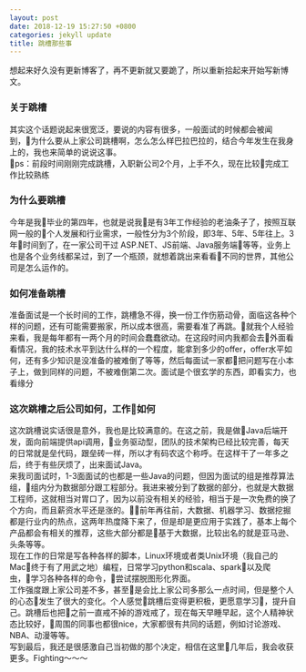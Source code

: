 ```yaml
---
layout: post
date: 2018-12-19 15:27:50 +0800
categories: jekyll update
title: 跳槽那些事
---
```


想起来好久没有更新博客了，再不更新就又要跪了，所以重新拾起来开始写新博文。
### 关于跳槽
其实这个话题说起来很宽泛，要说的内容有很多，一般面试的时候都会被闻到，为什么要从上家公司跳槽啊，怎么怎么样巴拉巴拉的，结合今年发生在我身上的，我也来简单的说说这事。<br>
ps：前段时间刚刚完成跳槽，入职新公司2个月，上手不久，现在比较完成工作比较熟练
### 为什么要跳槽
今年是我毕业的第四年，也就是说我是有3年工作经验的老油条子了，按照互联网一般的个人发展和行业需求，一般性分为3个阶段，即3年、5年、5年往上。3年时间到了，在一家公司干过 ASP.NET、JS前端、Java服务端等等，业务上也是各个业务线都呆过，到了一个瓶颈，就想着跳出来看看不同的世界，其他公司是怎么运作的。
### 如何准备跳槽
准备面试是一个长时间的工作，跳槽急不得，换一份工作伤筋动骨，面临这各种个样的问题，还有可能需要搬家，所以成本很高，需要看准了再跳。就我个人经验来看，我是每年都有一两个月的时间会蠢蠢欲动。在这段时间内我都会去外面看看情况，我的技术水平到达什么样的一个程度，能拿到多少的offer，offer水平如何，还有多少知识是没准备的被难倒了等等，然后每面试一家都把问题写在小本子上，做到同样的问题，不被难倒第二次。面试是个很玄学的东西，即看实力，也看缘分
### 这次跳槽之后公司如何，工作如何
这次跳槽说实话很是意外，我也是比较满意的。在这之前，我是做Java后端开发，面向前端提供api调用，业务驱动型，团队的技术架构已经比较完善，每天的日常就是垒代码，跟垒砖一样，所以才有码农这个称呼。在这样干了一年多之后，终于有些厌烦了，出来面试Java。<br>
来我司面试时，1-3面面试的也都是一些Java的问题，但因为面试的组是推荐算法组，组内分为数据部分跟工程部分。我进来被分到了数据的部分，也就是大数据工程师，这就相当对胃口了，因为以前没有相关的经验，相当于是一次免费的换了个方向，而且薪资水平还是涨的。前年再往前，大数据、机器学习、数据挖掘都是行业内的热点，这两年热度降下来了，但是却是更应用于实践了，基本上每个产品都会有相关的推荐，这些大部分都是基于大数据，比较出名的就是亚马逊、头条等等。<br>
现在工作的日常是写各种各样的脚本，Linux环境或者类Unix环境（我自己的Mac终于有了用武之地）编程，日常学习python和scala、spark以及爬虫，学习各种各样的命令，尝试摆脱图形化界面。<br>
工作强度跟上家公司差不多，甚至是会比上家公司多那么一点时间，但是整个人的心态发生了很大的变化。个人感觉跳槽后变得更积极，更愿意学习，提升自己。跳槽后也把之前一直戒不掉的游戏戒了，现在每天早睡早起，这个人精神状态比较好，周围的同事也都很nice，大家都很有共同的话题，例如讨论游戏、NBA、动漫等等。<br>
写到最后，我还是很感激自己当初做的那个决定，相信在这里几年后，我会收获更多。Fighting～～～